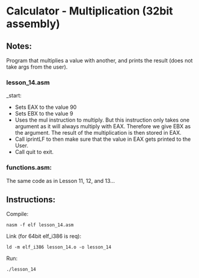 # Calculator - Multiplication (32bit assembly)

## Notes:
Program that multiplies a value with another, and prints the result (does not take args from the user).
 
### lesson_14.asm

_start:
- Sets EAX to the value 90
- Sets EBX to the value 9 
- Uses the mul instruction to multiply. But this instruction only takes one argument as it will always multiply with EAX. Therefore we give EBX as the argument. The result of the multiplication is then stored in EAX.
- Call iprintLF to then make sure that the value in EAX gets printed to the User.
- Call quit to exit.

### functions.asm:
The same code as in Lesson 11, 12, and 13...

## Instructions:

Compile:
```
nasm -f elf lesson_14.asm
```
Link (for 64bit elf_i386 is req):
```
ld -m elf_i386 lesson_14.o -o lesson_14
```
Run:
```
./lesson_14
```